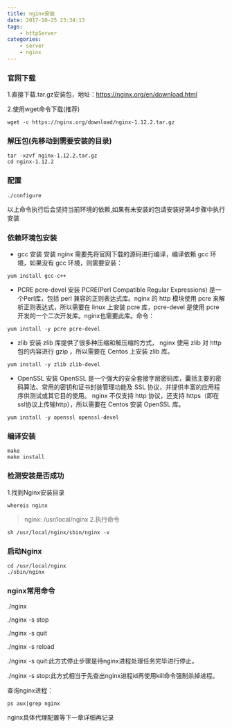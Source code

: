 ```yaml
---
title: nginx安装
date: 2017-10-25 23:34:13
tags: 
	- httpServer
categories:
	- server
	- nginx
---
```

### 官网下载
1.直接下载.tar.gz安装包，地址：https://nginx.org/en/download.html

2.使用wget命令下载(推荐)
```shell
wget -c https://nginx.org/download/nginx-1.12.2.tar.gz
```
### 解压包(先移动到需要安装的目录)
```shell
tar -xzvf nginx-1.12.2.tar.gz
cd nginx-1.12.2
```
### 配置
```shell
./configure
```
以上命令执行后会坚持当前环境的依赖,如果有未安装的包请安装好第4步骤中执行安装

<!-- more -->

### 依赖环境包安装

- gcc 安装
安装 nginx 需要先将官网下载的源码进行编译，编译依赖 gcc 环境，如果没有 gcc 环境，则需要安装：

```shell
yum install gcc-c++
```

- PCRE pcre-devel 安装
PCRE(Perl Compatible Regular Expressions) 是一个Perl库，包括 perl 兼容的正则表达式库。nginx 的 http 模块使用 pcre 来解析正则表达式，所以需要在 linux 上安装 pcre 库，pcre-devel 是使用 pcre 开发的一个二次开发库。nginx也需要此库。命令：

```shell
yum install -y pcre pcre-devel
```

- zlib 安装
zlib 库提供了很多种压缩和解压缩的方式， nginx 使用 zlib 对 http 包的内容进行 gzip ，所以需要在 Centos 上安装 zlib 库。

```shell
yum install -y zlib zlib-devel
```

- OpenSSL 安装
OpenSSL 是一个强大的安全套接字层密码库，囊括主要的密码算法、常用的密钥和证书封装管理功能及 SSL 协议，并提供丰富的应用程序供测试或其它目的使用。
nginx 不仅支持 http 协议，还支持 https（即在ssl协议上传输http），所以需要在 Centos 安装 OpenSSL 库。

```shell
yum install -y openssl openssl-devel
```
### 编译安装
```shell
make
make install
```
### 检测安装是否成功
1.找到Nginx安装目录
```shell
whereis nginx
```
> nginx: /usr/local/nginx
2.执行命令
```shell
sh /usr/local/nginx/sbin/nginx -v
```
### 启动Nginx
```shell
cd /usr/local/nginx
./sbin/nginx
```
### nginx常用命令
./nginx 

./nginx -s stop

./nginx -s quit

./nginx -s reload

./nginx -s quit:此方式停止步骤是待nginx进程处理任务完毕进行停止。

./nginx -s stop:此方式相当于先查出nginx进程id再使用kill命令强制杀掉进程。

查询nginx进程：
```shell
ps aux|grep nginx
```
nginx具体代理配置等下一章详细再记录
